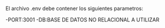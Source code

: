 El archivo .env debe contener los siguientes parametros:

  -PORT:3001
  -DB:BASE DE DATOS NO RELACIONAL A UTILIZAR
